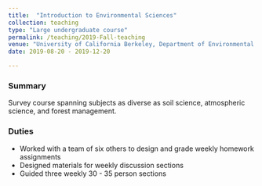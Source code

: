 ```yaml
---
title:  "Introduction to Environmental Sciences"
collection: teaching
type: "Large undergraduate course"
permalink: /teaching/2019-Fall-teaching
venue: "University of California Berkeley, Department of Environmental Science, Policy, and Management"
date: 2019-08-20 - 2019-12-20

---
```


### Summary
Survey course spanning subjects as diverse as soil science, atmospheric science, and forest management.

### Duties
   * Worked with a team of six others to design and grade weekly homework assignments
   * Designed materials for weekly discussion sections
   * Guided three weekly 30 - 35 person sections
